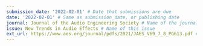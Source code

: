 ```yaml
---
submission_date: '2022-02-01' # Date that submissions are due
date: '2022-02-01' # Same as submission_date, or publishing date
journal: Journal of the Audio Engineering Society # Name of the journal
issue: New Trends in Audio Effects # Name of this issue
ext_url: https://www.aes.org/journal/pdfs/2021/JAES_V69_7_8_PG613.pdf # URL to call for articles for this issue
---
```

